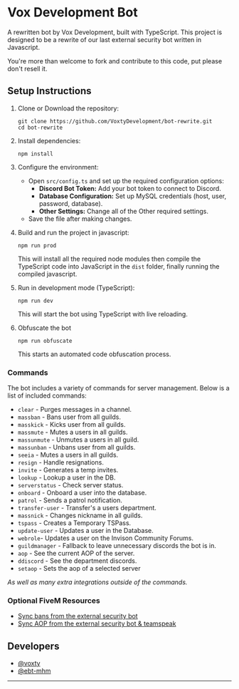 # Vox Development Bot

A rewritten bot by Vox Development, built with TypeScript. This project is designed to be a rewrite of our last external security bot written in Javascript.

You're more than welcome to fork and contribute to this code, put please don't resell it.

## Setup Instructions

1. Clone or Download the repository:
   ```
   git clone https://github.com/VoxtyDevelopment/bot-rewrite.git
   cd bot-rewrite
   ```
2. Install dependencies:
   ```
   npm install
   ```
3. Configure the environment:
   - Open `src/config.ts` and set up the required configuration options:
     - **Discord Bot Token:** Add your bot token to connect to Discord.
     - **Database Configuration:** Set up MySQL credentials (host, user, password, database).
     - **Other Settings:** Change all of the Other required settings.
   - Save the file after making changes.

4. Build and run the project in javascript:
   ```
   npm run prod
   ```
   This will install all the required node modules then compile the TypeScript code into JavaScript in the `dist` folder, finally running the compiled javascript.

5. Run in development mode (TypeScript):
   ```
   npm run dev
   ```
   This will start the bot using TypeScript with live reloading.

6. Obfuscate the bot
   ```
   npm run obfuscate
   ```
   This starts an automated code obfuscation process.

### Commands
The bot includes a variety of commands for server management. Below is a list of included commands:
  - `clear` - Purges messages in a channel.
  - `massban` - Bans user from all guilds.
  - `masskick` - Kicks user from all guilds.
  - `massmute` - Mutes a users in all guilds.
  - `massunmute` - Unmutes a users in all guild.
  - `massunban` - Unbans user from all guilds.
  - `seeia` - Mutes a users in all guilds.
  - `resign` - Handle resignations.
  - `invite` - Generates a temp invites.
  - `lookup` - Lookup a user in the DB.
  - `serverstatus` - Check server status.
  - `onboard` - Onboard a user into the database.
  - `patrol` - Sends a patrol notification.
  - `transfer-user` - Transfer's a users department.
  - `massnick` - Changes nickname in all guilds.
  - `tspass` - Creates a Temporary TSPass.
  - `update-user` - Updates a user in the Database.
  - `webrole`- Updates a user on the Invison Community Forums.
  - `guildmanager` - Fallback to leave unnecessary discords the bot is in.
  - `aop` - See the current AOP of the server.
  - `ddiscord` - See the department discords.
  - `setaop` - Sets the aop of a selected server
  
*As well as many extra integrations outside of the commands.*

### Optional FiveM Resources
- [Sync bans from the external security bot](https://github.com/VoxtyDevelopment/fivem-bans)
- [Sync AOP from the external security bot & teamspeak](https://github.com/VoxtyDevelopment/aop)

## Developers

- [@voxty](https://github.com/voxty)
- [@ebt-mhm](https://github.com/ebt-mhm)

--- 
